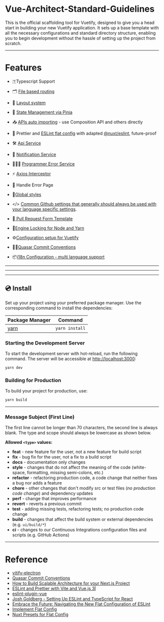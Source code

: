 # Vue-Architect-Standard-Guidelines

This is the official scaffolding tool for Vuetify, designed to give you a head start in building your new Vuetify application. It sets up a base template with all the necessary configurations and standard directory structure, enabling you to begin development without the hassle of setting up the project from scratch.

---
# Features
- 🇹Typescript Support
- 🗂️ [File based routing](./src/pages)

- 📑 [Layout system](./src/layouts)

- 🍍 [State Management via Pinia](https://pinia.vuejs.org/)

- 📥 [APIs auto importing](https://github.com/antfu/unplugin-auto-import) - use Composition API and others directly

- 🧼 Prettier and [ESLint flat config](https://eslint.org/docs/latest/use/configure/configuration-files-new) with adapted [@nuxt/eslint](https://github.com/nuxt/eslint), future-proof
- 🛠️ [Api Service](./src/services/apiService.ts)
- 🔔 [ Notification Service ](./src/services/alertServices.ts)
- 👩🏾‍💻 [Programmer Error Service](./src/services/programmerError.ts)
- ⚡ [Axios Interceptor](./src/plugins/axios.ts)
- 🚨 Handle Error Page
- 🎨[Global styles](src/assets/styles/global.css)
- </> [Common Github settings that generally should always be used with your language specific settings](.gitattributes).
- 🔎[ Pull Request Form Template](./.github/pull_request_template.md)
- 🔐[Engine Locking for Node and Yarn](enginLock.md)
- ⚙️[Configuration setup for Vuetify](./src/plugins/vuetify.ts)
- 🤝🏼[Quasar Commit Conventions](https://quasar.dev/how-to-contribute/commit-conventions)
- 📦[i18n Configuration - multi language support](./src/plugins/i18n.ts)

---

---


---
## 💿 Install

Set up your project using your preferred package manager. Use the corresponding command to install the dependencies:

| Package Manager                             | Command        |
| ------------------------------------------- | -------------- |
| [yarn](https://yarnpkg.com/getting-started) | `yarn install` |

### Starting the Development Server

To start the development server with hot-reload, run the following command. The server will be accessible at [http://localhost:3000](http://localhost:3000):

```bash
yarn dev
```

### Building for Production

To build your project for production, use:

```bash
yarn build
```

---

### Message Subject (First Line)

The first line cannot be longer than 70 characters, the second line is always blank. The type and scope should always be lowercase as shown below.

**Allowed `<type>` values:**

- **feat** - new feature for the user, not a new feature for build script
- **fix** - bug fix for the user, not a fix to a build script
- **docs** - documentation only changes
- **style** - changes that do not affect the meaning of the code (white-space, formatting, missing semi-colons, etc.)
- **refactor** - refactoring production code, a code change that neither fixes a bug nor adds a feature
- **chore** - other changes that don't modify src or test files (_no production code change_) and dependency updates
- **perf** - change that improves performance
- **revert** - reverts a previous commit
- **test** - adding missing tests, refactoring tests; no production code change
- **build** - changes that affect the build system or external dependencies (e.g. `ui/build/*`)
- **ci** - changes to our Continuous Integrations configuration files and scripts (e.g. GitHub Actions)
---

# Reference

- [vitify-electron](https://github.com/kingyue737/vitify-electron)
- [Quasar Commit Conventions](https://quasar.dev/how-to-contribute/commit-conventions)
- [How to Build Scalable Architecture for your Next.js Project](https://www.youtube.com/watch?v=Iu5aZDqZt8E&t=2875s)
- [ESLint and Prettier with Vite and Vue.js 3Ï](https://vueschool.io/articles/vuejs-tutorials/eslint-and-prettier-with-vite-and-vue-js-3/)
- [eslint-plugin-vue](https://eslint.vuejs.org/user-guide/)
- [Josh Goldberg - Setting Up ESLint and TypeScript for React](https://www.youtube.com/watch?v=sSJBeWPIipQ)
- [Embrace the Future: Navigating the New Flat Configuration of ESLint](https://www.raulmelo.me/en/blog/migration-eslint-to-flat-config)
- [Implement Flat Config](https://github.com/eslint/eslint/issues/13481)
- [Nuxt Presets for Flat Config](https://nuxt.com/blog/eslint-module#eslint-flat-config)




